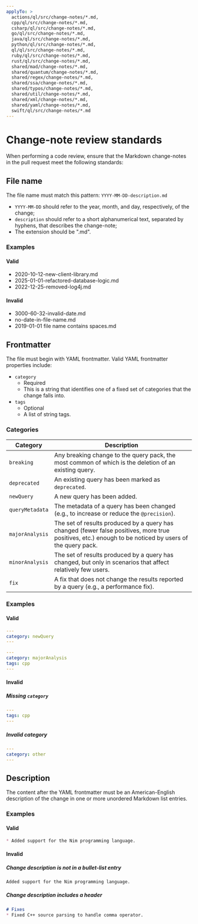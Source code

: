 ```yaml
---
applyTo: >
  actions/ql/src/change-notes/*.md,
  cpp/ql/src/change-notes/*.md,
  csharp/ql/src/change-notes/*.md,
  go/ql/src/change-notes/*.md,
  java/ql/src/change-notes/*.md,
  python/ql/src/change-notes/*.md,
  ql/ql/src/change-notes/*.md,
  ruby/ql/src/change-notes/*.md,
  rust/ql/src/change-notes/*.md,
  shared/mad/change-notes/*.md,
  shared/quantum/change-notes/*.md,
  shared/regex/change-notes/*.md,
  shared/ssa/change-notes/*.md,
  shared/typos/change-notes/*.md,
  shared/util/change-notes/*.md,
  shared/xml/change-notes/*.md,
  shared/yaml/change-notes/*.md,
  swift/ql/src/change-notes/*.md
---
```


# Change-note review standards

When performing a code review, ensure that the Markdown change-notes in the pull request meet the following standards:

## File name
The file name must match this pattern: `YYYY-MM-DD-description.md`
- `YYYY-MM-DD` should refer to the year, month, and day, respectively, of the change;
- `description` should refer to a short alphanumerical text, separated by hyphens, that describes the change-note;
- The extension should be ".md".

### Examples
#### Valid

- 2020-10-12-new-client-library.md
- 2025-01-01-refactored-database-logic.md
- 2022-12-25-removed-log4j.md

#### Invalid

- 3000-60-32-invalid-date.md
- no-date-in-file-name.md
- 2019-01-01 file name contains spaces.md

## Frontmatter
The file must begin with YAML frontmatter. Valid YAML frontmatter properties include:

- `category`
  - Required
  - This is a string that identifies one of a fixed set of categories that the change falls into.
- `tags`
  - Optional
  - A list of string tags.


### Categories
| Category         | Description |
|------------------|-------------|
| `breaking`       | Any breaking change to the query pack, the most common of which is the deletion of an existing query. |
| `deprecated`     | An existing query has been marked as `deprecated`. |
| `newQuery`       | A new query has been added. |
| `queryMetadata`  | The metadata of a query has been changed (e.g., to increase or reduce the `@precision`). |
| `majorAnalysis`  | The set of results produced by a query has changed (fewer false positives, more true positives, etc.) enough to be noticed by users of the query pack. |
| `minorAnalysis`  | The set of results produced by a query has changed, but only in scenarios that affect relatively few users. |
| `fix`            | A fix that does not change the results reported by a query (e.g., a performance fix). |

### Examples
#### Valid

```yaml
---
category: newQuery
---
```

```yaml
---
category: majorAnalysis
tags: cpp
---
```

#### Invalid

##### Missing `category`

```yaml
---
tags: cpp
---
```

##### Invalid category

```yaml
---
category: other
---
```

## Description
The content after the YAML frontmatter must be an American-English description of the change in one or more unordered Markdown list entries.

### Examples

#### Valid

```markdown
* Added support for the Nim programming language.
```

#### Invalid

##### Change description is not in a bullet-list entry
```markdown
Added support for the Nim programming language.
```

##### Change description includes a header
```markdown
# Fixes
* Fixed C++ source parsing to handle comma operator.
```
